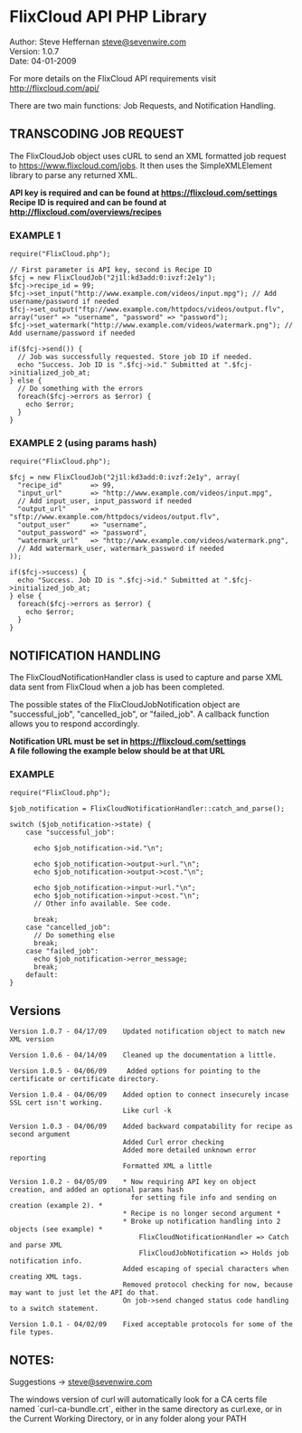 FlixCloud API PHP Library
==========================

Author:  Steve Heffernan <steve@sevenwire.com>  
Version: 1.0.7  
Date:    04-01-2009  

For more details on the FlixCloud API requirements visit  
http://flixcloud.com/api/

There are two main functions: Job Requests, and Notification Handling.



TRANSCODING JOB REQUEST
------------------------
The FlixCloudJob object uses cURL to send an XML formatted job request to
https://www.flixcloud.com/jobs. It then uses the SimpleXMLElement library
to parse any returned XML.

 **API key is required and can be found at https://flixcloud.com/settings**  
 **Recipe ID is required and can be found at http://flixcloud.com/overviews/recipes**  


### EXAMPLE 1

    require("FlixCloud.php");

    // First parameter is API key, second is Recipe ID
    $fcj = new FlixCloudJob("2j1l:kd3add:0:ivzf:2e1y");
    $fcj->recipe_id = 99;
    $fcj->set_input("http://www.example.com/videos/input.mpg"); // Add username/password if needed
    $fcj->set_output("ftp://www.example.com/httpdocs/videos/output.flv", array("user" => "username", "password" => "password");
    $fcj->set_watermark("http://www.example.com/videos/watermark.png"); // Add username/password if needed

    if($fcj->send()) {
      // Job was successfully requested. Store job ID if needed.
      echo "Success. Job ID is ".$fcj->id." Submitted at ".$fcj->initialized_job_at;
    } else {
      // Do something with the errors
      foreach($fcj->errors as $error) {
        echo $error;
      }
    }


### EXAMPLE 2 (using params hash)

    require("FlixCloud.php");

    $fcj = new FlixCloudJob("2j1l:kd3add:0:ivzf:2e1y", array(
      "recipe_id"       => 99,
      "input_url"       => "http://www.example.com/videos/input.mpg",
      // Add input_user, input_password if needed
      "output_url"      => "sftp://www.example.com/httpdocs/videos/output.flv",
      "output_user"     => "username",
      "output_password" => "password",
      "watermark_url"   => "http://www.example.com/videos/watermark.png",
      // Add watermark_user, watermark_password if needed
    ));

    if($fcj->success) {
      echo "Success. Job ID is ".$fcj->id." Submitted at ".$fcj->initialized_job_at;
    } else {
      foreach($fcj->errors as $error) {
        echo $error;
      }
    }



NOTIFICATION HANDLING
----------------------
The FlixCloudNotificationHandler class is used to capture and parse XML data sent from
FlixCloud when a job has been completed.

The possible states of the FlixCloudJobNotification object are "successful_job",
"cancelled_job", or "failed_job". A callback function allows you to respond accordingly.

**Notification URL must be set in https://flixcloud.com/settings**  
**A file following the example below should be at that URL**  

### EXAMPLE

    require("FlixCloud.php");

    $job_notification = FlixCloudNotificationHandler::catch_and_parse();

    switch ($job_notification->state) {
        case "successful_job":

          echo $job_notification->id."\n";

          echo $job_notification->output->url."\n";
          echo $job_notification->output->cost."\n";

          echo $job_notification->input->url."\n";
          echo $job_notification->input->cost."\n";
          // Other info available. See code.

          break;
        case "cancelled_job":
          // Do something else
          break;
        case "failed_job":
          echo $job_notification->error_message;
          break;
        default:
    }



Versions
---------

    Version 1.0.7 - 04/17/09    Updated notification object to match new XML version

    Version 1.0.6 - 04/14/09    Cleaned up the documentation a little.

    Version 1.0.5 - 04/06/09     Added options for pointing to the certificate or certificate directory.

    Version 1.0.4 - 04/06/09    Added option to connect insecurely incase SSL cert isn't working.
                                Like curl -k

    Version 1.0.3 - 04/06/09    Added backward compatability for recipe as second argument
                                Added Curl error checking
                                Added more detailed unknown error reporting
                                Formatted XML a little

    Version 1.0.2 - 04/05/09    * Now requiring API key on object creation, and added an optional params hash
                                  for setting file info and sending on creation (example 2). *
                                * Recipe is no longer second argument *
                                * Broke up notification handling into 2 objects (see example) *
                                    FlixCloudNotificationHandler => Catch and parse XML
                                    FlixCloudJobNotification => Holds job notification info.
                                Added escaping of special characters when creating XML tags.
                                Removed protocol checking for now, because may want to just let the API do that.
                                On job->send changed status code handling to a switch statement.

    Version 1.0.1 - 04/02/09    Fixed acceptable protocols for some of the file types.



NOTES:
-------
Suggestions -> steve@sevenwire.com

The windows version of curl will automatically look for a CA certs file named ´curl-ca-bundle.crt´, either in the same directory as curl.exe, or in the Current Working Directory, or in any folder along your PATH